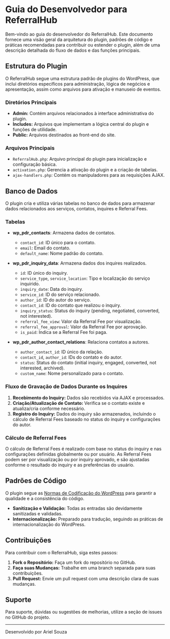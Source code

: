 # Guia do Desenvolvedor para ReferralHub

Bem-vindo ao guia do desenvolvedor do ReferralHub. Este documento fornece uma visão geral da arquitetura do plugin, padrões de código e práticas recomendadas para contribuir ou estender o plugin, além de uma descrição detalhada do fluxo de dados e das funções principais.

## Estrutura do Plugin

O ReferralHub segue uma estrutura padrão de plugins do WordPress, que inclui diretórios específicos para administração, lógica de negócios e apresentação, assim como arquivos para ativação e manuseio de eventos.

### Diretórios Principais

- **Admin:** Contém arquivos relacionados à interface administrativa do plugin.
- **Includes:** Arquivos que implementam a lógica central do plugin e funções de utilidade.
- **Public:** Arquivos destinados ao front-end do site.

### Arquivos Principais

- `ReferralHub.php`: Arquivo principal do plugin para inicialização e configuração básica.
- `activation.php`: Gerencia a ativação do plugin e a criação de tabelas.
- `ajax-handlers.php`: Contém os manipuladores para as requisições AJAX.

## Banco de Dados

O plugin cria e utiliza várias tabelas no banco de dados para armazenar dados relacionados aos serviços, contatos, inquires e Referral Fees.

### Tabelas

- **wp_pdr_contacts**: Armazena dados de contatos.
  - `contact_id`: ID único para o contato.
  - `email`: Email do contato.
  - `default_name`: Nome padrão do contato.

- **wp_pdr_inquiry_data**: Armazena dados dos inquires realizados.
  - `id`: ID único do inquiry.
  - `service_type`, `service_location`: Tipo e localização do serviço inquirido.
  - `inquiry_date`: Data do inquiry.
  - `service_id`: ID do serviço relacionado.
  - `author_id`: ID do autor do serviço.
  - `contact_id`: ID do contato que realizou o inquiry.
  - `inquiry_status`: Status do inquiry (pending, negotiated, converted, not interested).
  - `referral_fee_view`: Valor da Referral Fee por visualização.
  - `referral_fee_approval`: Valor da Referral Fee por aprovação.
  - `is_paid`: Indica se a Referral Fee foi paga.

- **wp_pdr_author_contact_relations**: Relaciona contatos a autores.
  - `author_contact_id`: ID único da relação.
  - `contact_id`, `author_id`: IDs do contato e do autor.
  - `status`: Status do contato (initial inquiry, engaged, converted, not interested, archived).
  - `custom_name`: Nome personalizado para o contato.

### Fluxo de Gravação de Dados Durante os Inquires

1. **Recebimento do Inquiry:** Dados são recebidos via AJAX e processados.
2. **Criação/Atualização de Contato:** Verifica se o contato existe e atualiza/cria conforme necessário.
3. **Registro do Inquiry:** Dados do inquiry são armazenados, incluindo o cálculo de Referral Fees baseado no status do inquiry e configurações do autor.

### Cálculo de Referral Fees

O cálculo de Referral Fees é realizado com base no status do inquiry e nas configurações definidas globalmente ou por usuário. As Referral Fees podem ser por visualização ou por inquiry aprovado, e são ajustadas conforme o resultado do inquiry e as preferências do usuário.

## Padrões de Código

O plugin segue as [Normas de Codificação do WordPress](https://developer.wordpress.org/coding-standards/wordpress-coding-standards/php/) para garantir a qualidade e a consistência do código.

- **Sanitização e Validação:** Todas as entradas são devidamente sanitizadas e validadas.
- **Internacionalização:** Preparado para tradução, seguindo as práticas de internacionalização do WordPress.

## Contribuições

Para contribuir com o ReferralHub, siga estes passos:

1. **Fork o Repositório:** Faça um fork do repositório no GitHub.
2. **Faça suas Mudanças:** Trabalhe em uma branch separada para suas contribuições.
3. **Pull Request:** Envie um pull request com uma descrição clara de suas mudanças.


## Suporte

Para suporte, dúvidas ou sugestões de melhorias, utilize a seção de issues no GitHub do projeto.

---

Desenvolvido por Ariel Souza
